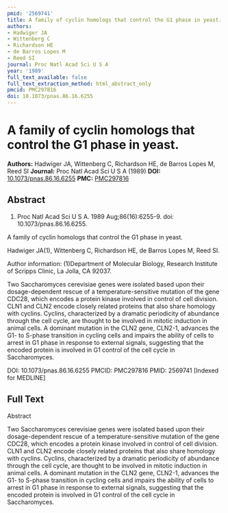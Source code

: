 ```yaml
---
pmid: '2569741'
title: A family of cyclin homologs that control the G1 phase in yeast.
authors:
- Hadwiger JA
- Wittenberg C
- Richardson HE
- de Barros Lopes M
- Reed SI
journal: Proc Natl Acad Sci U S A
year: '1989'
full_text_available: false
full_text_extraction_method: html_abstract_only
pmcid: PMC297816
doi: 10.1073/pnas.86.16.6255
---
```


# A family of cyclin homologs that control the G1 phase in yeast.
**Authors:** Hadwiger JA, Wittenberg C, Richardson HE, de Barros Lopes M, Reed SI
**Journal:** Proc Natl Acad Sci U S A (1989)
**DOI:** [10.1073/pnas.86.16.6255](https://doi.org/10.1073/pnas.86.16.6255)
**PMC:** [PMC297816](https://www.ncbi.nlm.nih.gov/pmc/articles/PMC297816/)

## Abstract

1. Proc Natl Acad Sci U S A. 1989 Aug;86(16):6255-9. doi:
10.1073/pnas.86.16.6255.

A family of cyclin homologs that control the G1 phase in yeast.

Hadwiger JA(1), Wittenberg C, Richardson HE, de Barros Lopes M, Reed SI.

Author information:
(1)Department of Molecular Biology, Research Institute of Scripps Clinic, La 
Jolla, CA 92037.

Two Saccharomyces cerevisiae genes were isolated based upon their 
dosage-dependent rescue of a temperature-sensitive mutation of the gene CDC28, 
which encodes a protein kinase involved in control of cell division. CLN1 and 
CLN2 encode closely related proteins that also share homology with cyclins. 
Cyclins, characterized by a dramatic periodicity of abundance through the cell 
cycle, are thought to be involved in mitotic induction in animal cells. A 
dominant mutation in the CLN2 gene, CLN2-1, advances the G1- to S-phase 
transition in cycling cells and impairs the ability of cells to arrest in G1 
phase in response to external signals, suggesting that the encoded protein is 
involved in G1 control of the cell cycle in Saccharomyces.

DOI: 10.1073/pnas.86.16.6255
PMCID: PMC297816
PMID: 2569741 [Indexed for MEDLINE]

## Full Text

Abstract

Two Saccharomyces cerevisiae genes were isolated based upon their dosage-dependent rescue of a temperature-sensitive mutation of the gene CDC28, which encodes a protein kinase involved in control of cell division. CLN1 and CLN2 encode closely related proteins that also share homology with cyclins. Cyclins, characterized by a dramatic periodicity of abundance through the cell cycle, are thought to be involved in mitotic induction in animal cells. A dominant mutation in the CLN2 gene, CLN2-1, advances the G1- to S-phase transition in cycling cells and impairs the ability of cells to arrest in G1 phase in response to external signals, suggesting that the encoded protein is involved in G1 control of the cell cycle in Saccharomyces.

